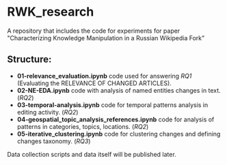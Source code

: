 # RWK_research

A repository that includes the code for experiments for paper 
"Characterizing Knowledge Manipulation in a Russian Wikipedia Fork"

## Structure: 
- **01-relevance_evaluation.ipynb** code used for answering *RQ1* (Evaluating the RELEVANCE OF CHANGED ARTICLES).
- **02-NE-EDA.ipynb** code with analysis of named entities changes in text. (*RQ2*)
- **03-temporal-analysis.ipynb** code for temporal patterns analysis in editing activity. (*RQ2*)
- **04-geospatial_topic_analysis_references.ipynb** code for analysis of patterns in categories, topics, locations. (*RQ2*)
- **05-iterative_clustering.ipynb** code for clustering changes and defining changes taxonomy. (*RQ3*)

Data collection scripts and data itself will be published later. 
